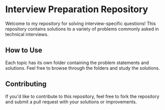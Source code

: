 # Interview Preparation Repository

Welcome to my repository for solving interview-specific questions! This repository contains solutions to a variety of problems commonly asked in technical interviews.



## How to Use

Each topic has its own folder containing the problem statements and solutions. Feel free to browse through the folders and study the solutions.

## Contributing

If you'd like to contribute to this repository, feel free to fork the repository and submit a pull request with your solutions or improvements.


